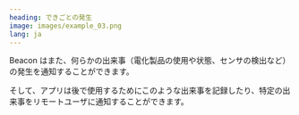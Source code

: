 ```yaml
---
heading: できごとの発生
image: images/example_03.png
lang: ja
---
```

Beacon はまた、何らかの出来事（電化製品の使用や状態、センサの検出など）の発生を通知することができます。

そして、アプリは後で使用するためにこのような出来事を記録したり、特定の出来事をリモートユーザに通知することができます。
